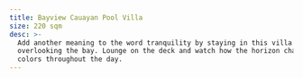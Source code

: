 ```yaml
---
title: Bayview Cauayan Pool Villa
size: 220 sqm
desc: >-
  Add another meaning to the word tranquility by staying in this villa
  overlooking the bay. Lounge on the deck and watch how the horizon changes
  colors throughout the day.
---
```


